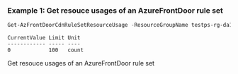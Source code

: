 ### Example 1: Get resouce usages of an AzureFrontDoor rule set
```powershell
Get-AzFrontDoorCdnRuleSetResourceUsage -ResourceGroupName testps-rg-da16jm -ProfileName fdp-v542q6 -RuleSetName ruleset001
```

```output
CurrentValue Limit Unit
------------ ----- ----
0            100   count
```

Get resouce usages of an AzureFrontDoor rule set

